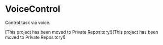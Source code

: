 # VoiceControl
Control task via voice.

[This project has been moved to Private Repository!](This project has been moved to Private Repository!)
